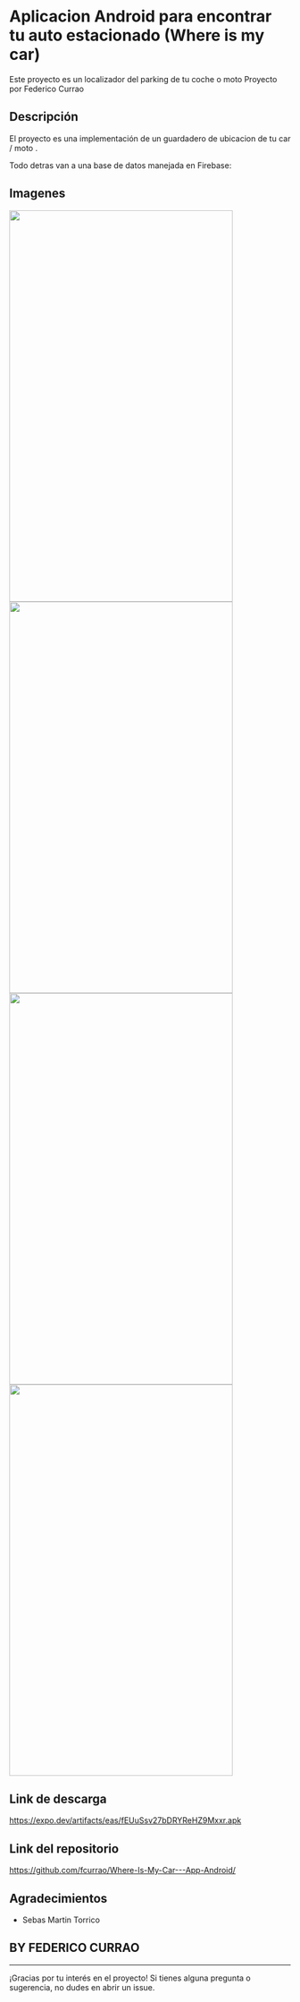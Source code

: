 # Aplicacion Android para encontrar tu auto estacionado (Where is my car)
Este proyecto es un localizador del parking de tu coche o moto 
 Proyecto  por Federico Currao


## Descripción

El proyecto  es una implementación de un guardadero de ubicacion de tu car / moto .

Todo detras van a una base de datos manejada en Firebase:



## Imagenes

<img src="https://github.com/fcurrao/Where-Is-My-Car---App-Android/assets/68132577/a1bf4418-66f4-4921-b474-3535078cf21d" width="400" height="700" />

<img src="https://github.com/fcurrao/Where-Is-My-Car---App-Android/assets/68132577/18711bf4-e013-4397-92ed-1d06afc28cd1" width="400" height="700" />

<img src="https://github.com/fcurrao/Where-Is-My-Car---App-Android/assets/68132577/2e0a50a5-b15e-4444-b883-5e95d7828054" width="400" height="700" />

<img src="https://github.com/fcurrao/Where-Is-My-Car---App-Android/assets/68132577/bdcedc53-565f-4e8b-91da-290be0850138" width="400" height="700" />


 
## Link de descarga

https://expo.dev/artifacts/eas/fEUuSsv27bDRYReHZ9Mxxr.apk

## Link del repositorio
https://github.com/fcurrao/Where-Is-My-Car---App-Android/



## Agradecimientos
- Sebas Martin Torrico

## BY FEDERICO CURRAO
---

¡Gracias por tu interés en el proyecto! Si tienes alguna pregunta o sugerencia, no dudes en abrir un issue.
